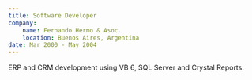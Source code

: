 ```yaml
---
title: Software Developer
company:
    name: Fernando Hermo & Asoc.
    location: Buenos Aires, Argentina
date: Mar 2000 - May 2004
---
```


ERP and CRM development using VB 6, SQL Server and Crystal Reports.
